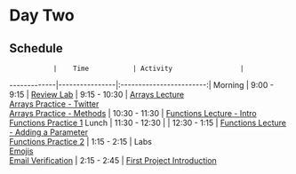# Day Two

## Schedule
 	           |	Time           | Activity                 |
-------------|----------------|:------------------------:|
Morning	     |   9:00 - 9:15  | [Review Lab](https://github.com/upperlinecode/intro-to-swift/tree/master/day-2/DayOneReview.playground)
       	     |   9:15 - 10:30 | [Arrays Lecture](https://github.com/upperlinecode/intro-to-swift/blob/master/day-2/intro-arrays.md)<br>[Arrays Practice - Twitter](https://github.com/upperlinecode/intro-to-swift/tree/master/day-2/TwitterArrays.playground)<br>[Arrays Practice - Methods](https://github.com/upperlinecode/intro-to-swift/tree/master/day-2/ArrayMethodsPractice.playground)
       	     |  10:30 - 11:30 | [Functions Lecture - Intro](https://github.com/upperlinecode/intro-to-swift/blob/master/day-2/intro-functions.md)<br>[Functions Practice 1](https://github.com/upperlinecode/intro-to-swift/tree/master/day-2/FunctionsPractice1.playground)
Lunch	       |  11:30 - 12:30 |
       	     |  12:30 - 1:15  | [Functions Lecture - Adding a Parameter](https://github.com/upperlinecode/intro-to-swift/blob/master/day-2/intro-parameter.md)<br>[Functions Practice 2](https://github.com/upperlinecode/intro-to-swift/tree/master/day-2/FunctionsPractice2.playground)
       	     |  1:15 - 2:15   | Labs<br>[Emojis](https://github.com/upperlinecode/intro-to-swift/tree/master/day-2/Emojis.playground)<br>[Email Verification](https://github.com/upperlinecode/intro-to-swift/tree/master/day-2/EmailVerification.playground)
       	     |  2:15 - 2:45  | [First Project Introduction]()



